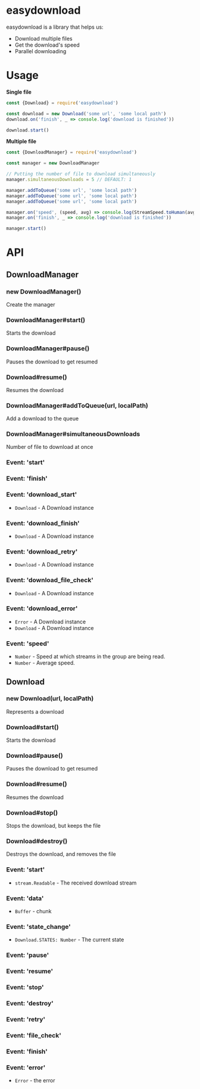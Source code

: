 # easydownload
easydownload is a library that helps us:
 - Download multiple files
 - Get the download's speed
 - Parallel downloading
 
# Usage
**Single file**
```js
const {Download} = require('easydownload')

const download = new Download('some url', 'some local path')
download.on('finish', _ => console.log('download is finished'))

download.start()
```


**Multiple file**
```js
const {DownloadManager} = require('easydownload')

const manager = new DownloadManager

// Putting the number of file to download simultaneously
manager.simultaneousDownloads = 5 // DEFAULT: 1

manager.addToQueue('some url', 'some local path')
manager.addToQueue('some url', 'some local path')
manager.addToQueue('some url', 'some local path')

manager.on('speed', (speed, avg) => console.log(StreamSpeed.toHuman(avg)))
manager.on('finish', _ => console.log('download is finished'))

manager.start()
```

# API
## DownloadManager


### new DownloadManager()

Create the manager

### DownloadManager#start()

Starts the download

### DownloadManager#pause()

Pauses the download to get resumed

### Download#resume()

Resumes the download

### DownloadManager#addToQueue(url, localPath)

Add a download to the queue

### DownloadManager#simultaneousDownloads

Number of file to download at once

### Event: 'start'

### Event: 'finish'

### Event: 'download_start'
* `Download` - A Download instance

### Event: 'download_finish'
* `Download` - A Download instance

### Event: 'download_retry'
* `Download` - A Download instance

### Event: 'download_file_check'
* `Download` - A Download instance

### Event: 'download_error'
* `Error` - A Download instance
* `Download` - A Download instance

### Event: 'speed'

* `Number` - Speed at which streams in the group are being read.
* `Number` - Average speed.

## Download

### new Download(url, localPath)

Represents a download

### Download#start()

Starts the download

### Download#pause()

Pauses the download to get resumed

### Download#resume()

Resumes the download

### Download#stop()

Stops the download, but keeps the file

### Download#destroy()

Destroys the download, and removes the file

### Event: 'start'
* `stream.Readable` - The received download stream

### Event: 'data'
* `Buffer` - chunk

### Event: 'state_change'
* `Download.STATES: Number` - The current state

### Event: 'pause'
### Event: 'resume'
### Event: 'stop'
### Event: 'destroy'
### Event: 'retry'
### Event: 'file_check'
### Event: 'finish'

### Event: 'error'
* `Error` - the error
